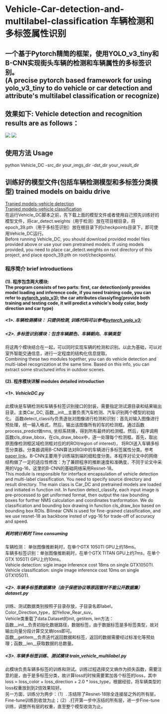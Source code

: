 # Vehicle-Car-detection-and-multilabel-classification 车辆检测和多标签属性识别
## 一个基于Pytorch精简的框架，使用YOLO_v3_tiny和B-CNN实现街头车辆的检测和车辆属性的多标签识别。 </br> (A precise pytorch based framework for using yolo_v3_tiny to do vehicle or car detection and attribute's multilabel classification or recognize)

## 效果如下: Vehicle detection and recognition results are as follows： </br>
![](https://github.com/CaptainEven/Vehicle-Car-detection-and-multilabel-classification/blob/master/test_result/test_5.jpg)
![](https://github.com/CaptainEven/Vehicle-Car-detection-and-multilabel-classification/blob/master/test_result/test_17.jpg)
</br>

## 使用方法 Usage
python Vehicle_DC -src_dir your_imgs_dir -dst_dir your_result_dir

## 训练好的模型文件(包括车辆检测模型和多标签分类模型) trained models on baidu drive
[Tranied models-vehicle detection](https://pan.baidu.com/s/1OhtyRVDcodWpSR2HyhnGTw) </br>
[Tranied models-vehicle classification](https://pan.baidu.com/s/1XmzjvCgOrrVv0NWTt4Fm3g) </br>
在运行Vehicle_DC脚本之前，先下载上面的模型文件或者使用自己预先训练好的模型文件，将car_detect.weights（用于检测）放在项目根目录，将epoch_39.pth（用于多标签识别）放在根目录下的checkpoints目录下，即可使用Vehicle_DC运行。</br> 
Before running Vehicle_DC, you should download provided model files provided above or use your own pretrained models. If using models provided, you need to place car_detect.weights on root directory of this project, and place epoch_39.pth on root/checkpoints/.

### 程序简介 brief introductions
#### (1). 程序包含两大模块: </br> The program consists of two parts: first, car detection(only provides model loading and inference code, if you need training code, you can refer to [pytorch_yolo_v3](https://github.com/eriklindernoren/PyTorch-YOLOv3#train)); the car attributes classiyfing(provide both training and testing code, it will predict a vehicle's body color, body direction and car type)
##### <1>. 车辆检测模块： 只提供检测, 训练代码可以参考[pytorch_yolo_v3](https://github.com/eriklindernoren/PyTorch-YOLOv3#train); </br>
##### <2>. 多标签识别模块：包含车辆颜色、车辆朝向、车辆类型
将这两个模块结合在一起，可以同时实现车辆的检测和识别。以此为基础，可以对室外智能交通信息，进行一定程度的结构化信息提取。 </br>
Combining these two modules together, you can do vehicle detection and multi-label recognization at the same time. Based on this info, you can extract some structured infos in outdoor scenes.
#### (2). 程序模块详解 modules detailed introduction </br>
##### <1>. VehicleDC.py </br>
此模块是车辆检测和车辆多标签识别接口的封装，需要指定测试源目录和结果输出目录。主类Car_DC, 函数__init__主要负责汽车检测、汽车识别两个模型的初始化。
函数detect_classify负责逐张对图像进行检测和识别：首先对输入图像进行预处理，统一输入格式，然后，输出该图像所有的车的检测框。通过函数process_predict做nms, 坐标系转换，得到所有最终的检测框。然后，程序调用函数cls_draw_bbox，在cls_draw_bbox中，逐一处理每个检测框。首先，取出原图像检测框区域检测框对应的的ROI(region of interest)， 将ROI送入车辆多标签分类器。分类器调用B-CNN算法对ROI中的车辆进行多标签属性分类。参考[paper link](https://arxiv.org/pdf/1709.09890.pdf)。B-CNN主要用于训练端到端的细粒度分类。本程序对论文中的网络结构做了一定的适应性修改：为了兼顾程序的推断速度和准确度，不同于论文中采用的Vgg-16，这里的B-CNN的基础网络采用Resnet-18。</br>
This module is responsible for interface encapsulation of vehicle detection and multi-label classification. You need to specify source directory and result directory. The main class is Car_DC and pretrained models are loaded and initiated in function init. In function detect_classify, each input image is pre-processed to get uniformed format, then output the raw bounding boxes for further NMS calculation and coordinates tranformation. We do classification and bounding box drawing in function cls_draw_box based on bounding box ROIs. Bilinear CNN is used for fine-grained classification, and we use resnet-18 as backbone insted of vgg-16 for trade-off of accuracy and speed.
##### 耗时统计耗时 Time consuming
车辆检测： 单张图像推断耗时，在单个GTX 1050TI GPU上约18ms。 </br>
车辆多标签识别：单张图像推断耗时，在单个GTX TITAN GPU上约7ms，在单个GTX 1050TI GPU上约10ms。 </br>
Vehicle detection: sigle image inference cost 18ms on single GTX1050TI. </br>
Vehicle classification: single image inference cost 10ms on single GTX1050TI.

##### <2>. 车辆多标签数据模块（由于保密协议等原因暂时不能公开数据集） dataset.py </br>
训练、测试数据类别按照子目录存放，子目录名即label，Color_Direction_type，如Yellow_Rear_suv。 </br>
Vehicle类重载了data.Dataset的init, getitem, len方法： </br>
函数__init__负责初始化数据路径，数据标签，由于数据标签是多标签类型，故对输出向量分段计算交叉熵loss即可。 </br>
函数__getitem__负责迭代返回数据和标签，返回的数据需要经过标准化等预处理；函数__len__获取数据的总数量。

##### <3>. 车辆多标签训练、测试模块 train_vehicle_multilabel.py
此模块负责车辆多标签的训练和测试。训练过程选择交叉熵作为损失函数，需要注意的是，由于是多标签分类，故计算loss的时候需要累加各个标签的loss，其中loss = loss_color + loss_direction + 2.0 * loss_type，根据经验，将车辆类型的loss权重放到到2倍效果较好。
</br>
另一方面，训练分为两步：（1）. 冻结除了Resnet-18除全连接层之外的所有层，Fine-tune训练到收敛为止；（2）.打开第一步中冻结的所有层，进一步Fine-tune训练，调整所有层的权重，直至整个模型收敛为止。
